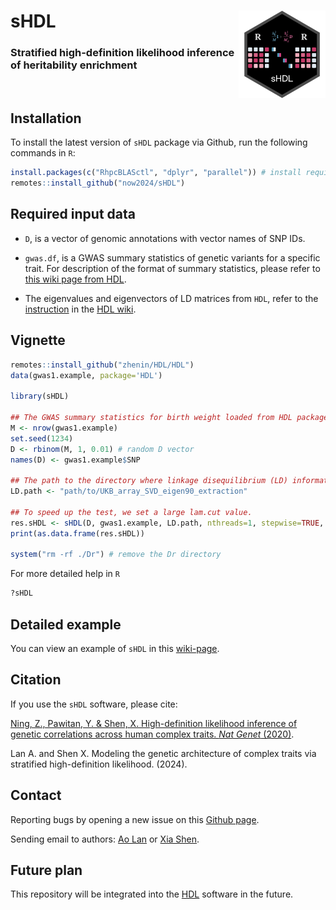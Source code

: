 # sHDL <img src="logo.png" align="right" height=140/>

### Stratified high-definition likelihood inference of heritability enrichment

<br>



## Installation 

To install the latest version of `sHDL` package via Github, run the following commands in `R`:

```R
install.packages(c("RhpcBLASctl", "dplyr", "parallel")) # install required packages
remotes::install_github("now2024/sHDL")
```

## Required input data

- `D`, is a vector of genomic annotations with vector names of SNP IDs.
- `gwas.df`, is a GWAS summary statistics of genetic variants for a specific trait. For description of the format of summary statistics, please refer to [this wiki page from HDL](https://github.com/zhenin/HDL/wiki/Format-of-summary-statistics).

- The eigenvalues and eigenvectors of LD matrices from `HDL`, refer to the [instruction](https://github.com/zhenin/HDL/wiki/Reference-panels) in the [HDL wiki](https://github.com/zhenin/HDL/wiki).

## Vignette

```R
remotes::install_github("zhenin/HDL/HDL")
data(gwas1.example, package='HDL')

library(sHDL)

## The GWAS summary statistics for birth weight loaded from HDL package.
M <- nrow(gwas1.example)
set.seed(1234)
D <- rbinom(M, 1, 0.01) # random D vector
names(D) <- gwas1.example$SNP

## The path to the directory where linkage disequilibrium (LD) information is stored.
LD.path <- "path/to/UKB_array_SVD_eigen90_extraction"

## To speed up the test, we set a large lam.cut value.
res.sHDL <- sHDL(D, gwas1.example, LD.path, nthreads=1, stepwise=TRUE, lam.cut=10, Dr.path="./Dr", verbose=F)
print(as.data.frame(res.sHDL))

system("rm -rf ./Dr") # remove the Dr directory
```

For more detailed help in `R`

```R
?sHDL
```

## Detailed example

You can view an example of `sHDL` in this [wiki-page](https://github.com/now2014/sHDL/wiki/Example-of-sHDL).

## Citation

If you use the `sHDL` software, please cite:

[Ning, Z., Pawitan, Y. & Shen, X. High-definition likelihood inference of genetic correlations across human complex traits. *Nat Genet* (2020)](https://www.nature.com/articles/s41588-020-0653-y).

Lan A. and Shen X. Modeling the genetic architecture of complex traits via stratified high-definition likelihood. (2024).

## Contact

Reporting bugs by opening a new issue on this [Github page](https://github.com/now2014/sHDL/issues).

Sending email to authors:  [Ao Lan](mailto:lanao@mail2.sysu.edu.cn) or [Xia Shen](mailto:shenx@fudan.edu.cn).

## Future plan

This repository will be integrated into the [HDL](https://github.com/zhenin/HDL) software in the future.